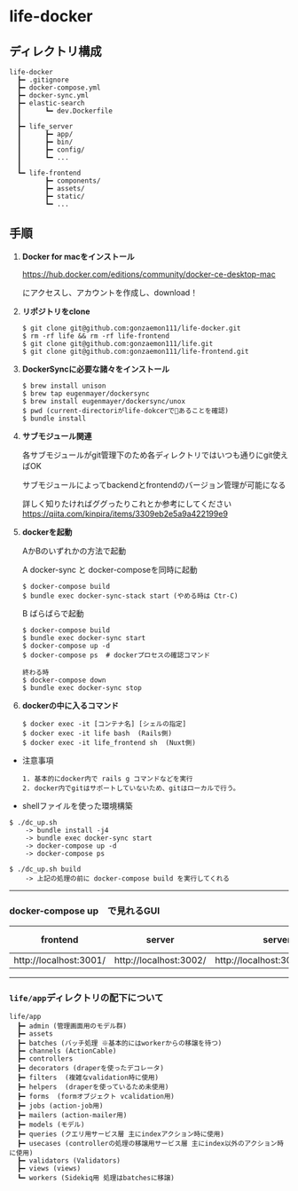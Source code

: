 # life-docker

## ディレクトリ構成

```
life-docker
  ┣━ .gitignore
  ┣━ docker-compose.yml
  ┣━ docker-sync.yml
  ┣━ elastic-search
  ┃      ┗━ dev.Dockerfile
  ┃
  ┣━ life_server
  ┃      ┣━ app/
  ┃      ┣━ bin/
  ┃      ┣━ config/
  ┃      ┗━ ...
  ┃
  ┗━ life-frontend
         ┣━ components/
         ┣━ assets/
         ┣━ static/
         ┗━ ...
```

## 手順

1. **Docker for macをインストール**

    https://hub.docker.com/editions/community/docker-ce-desktop-mac

    にアクセスし、アカウントを作成し、download！

2. **リポジトリをclone**

    ```
    $ git clone git@github.com:gonzaemon111/life-docker.git
    $ rm -rf life && rm -rf life-frontend
    $ git clone git@github.com:gonzaemon111/life.git
    $ git clone git@github.com:gonzaemon111/life-frontend.git
    ```

3. **DockerSyncに必要な諸々をインストール**

    ```
    $ brew install unison
    $ brew tap eugenmayer/dockersync
    $ brew install eugenmayer/dockersync/unox
    $ pwd (current-directoriがlife-dokcerであることを確認)
    $ bundle install
    ```

4. **サブモジュール関連**

    各サブモジュールがgit管理下のため各ディレクトリではいつも通りにgit使えばOK

    サブモジュールによってbackendとfrontendのバージョン管理が可能になる

    詳しく知りたければググったりこれとか参考にしてください
    https://qiita.com/kinpira/items/3309eb2e5a9a422199e9

5. **dockerを起動**

    AかBのいずれかの方法で起動

    A docker-sync と docker-composeを同時に起動

    ```
    $ docker-compose build
    $ bundle exec docker-sync-stack start (やめる時は Ctr-C)
    ```

    B ばらばらで起動
    ```
    $ docker-compose build
    $ bundle exec docker-sync start
    $ docker-compose up -d
    $ docker-compose ps  # dockerプロセスの確認コマンド

    終わる時
    $ docker-compose down
    $ bundle exec docker-sync stop
    ```

6. **dockerの中に入るコマンド**

    ```
    $ docker exec -it [コンテナ名] [シェルの指定]
    $ docker exec -it life bash  (Rails側)
    $ docker exec -it life_frontend sh  (Nuxt側)
    ```

* 注意事項

    ```
    1. 基本的にdocker内で rails g コマンドなどを実行
    2. docker内でgitはサポートしていないため、gitはローカルで行う。
    ```


*  shellファイルを使った環境構築

```
$ ./dc_up.sh
    -> bundle install -j4
    -> bundle exec docker-sync start
    -> docker-compose up -d
    -> docker-compose ps

$ ./dc_up.sh build
    -> 上記の処理の前に docker-compose build を実行してくれる
```


---

### docker-compose up　で見れるGUI

| frontend | server | server routing | server admin | MySQL | Redis | ElasticSearch Kibana | DynamoDB | minio
| :--------: | :--------: | :--------: | :--------: | :--------: | :--------: | :--------: | :--------: | :--------: |
| http://localhost:3001/ | http://localhost:3002/ | http://localhost:3002/rails/info/routes | http://localhost:3002/admin | http://localhost:3004 | http://localhost:3005/ | http://localhost:3006/ | http://localhost:3007/ | http://localhost:9000/

----

### `life/app`ディレクトリの配下について

```
life/app
  ┣━ admin (管理画面用のモデル群)
  ┣━ assets
  ┣━ batches (バッチ処理 ※基本的にはworkerからの移譲を待つ)
  ┣━ channels (ActionCable)
  ┣━ controllers
  ┣━ decorators (draperを使ったデコレータ)
  ┣━ filters  (複雑なvalidation時に使用)
  ┣━ helpers  (draperを使っているため未使用)
  ┣━ forms  (formオブジェクト vcalidation用)
  ┣━ jobs (action-job用)
  ┣━ mailers (action-mailer用)
  ┣━ models (モデル)
  ┣━ queries (クエリ用サービス層 主にindexアクション時に使用)
  ┣━ usecases (controllerの処理の移譲用サービス層 主にindex以外のアクション時に使用)
  ┣━ validators (Validators)
  ┣━ views (views)
  ┗━ workers (Sidekiq用 処理はbatchesに移譲)
```